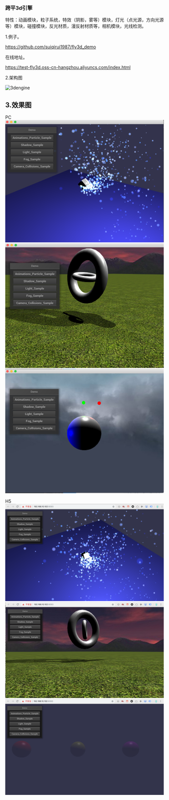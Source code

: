 ### 跨平3d引擎

特性：动画模块，粒子系统，特效（阴影，雾等）模块，灯光（点光源，方向光源等）模块，碰撞模块，反光材质，漫反射材质等，相机模块，光线检测。

1.例子。

 <https://github.com/suiqirui1987/fly3d_demo>

在线地址。

https://test-fly3d.oss-cn-hangzhou.aliyuncs.com/index.html

  2.架构图


![3dengine](https://raw.githubusercontent.com/suiqirui1987/fly3d/master/doc/3dengine.png)



## 3.效果图

PC
 ![1.png](https://raw.githubusercontent.com/suiqirui1987/fly3d_demo/master/doc/1.png)
 ![2.png](https://raw.githubusercontent.com/suiqirui1987/fly3d_demo/master/doc/2.png)
 ![3.png](https://raw.githubusercontent.com/suiqirui1987/fly3d_demo/master/doc/3.png)

H5
 ![4.png](https://raw.githubusercontent.com/suiqirui1987/fly3d_demo/master/doc/4.png)
 ![5.png](https://raw.githubusercontent.com/suiqirui1987/fly3d_demo/master/doc/5.png)
 ![6.png](https://raw.githubusercontent.com/suiqirui1987/fly3d_demo/master/doc/6.png)